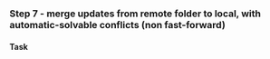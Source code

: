### Step 7 - merge updates from remote folder to local, with automatic-solvable conflicts (non fast-forward)



#### Task